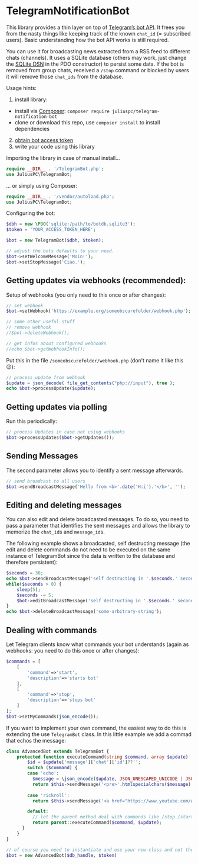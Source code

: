 # TelegramNotificationBot

This library provides a thin layer on top of [Telegram’s bot API](https://core.telegram.org/bots/api). It frees you from the nasty things like keeping track of the known `chat_id` (= subscribed users). Basic understanding how the bot API works is still required.

You can use it for broadcasting news extracted from a RSS feed to different chats (channels). It uses a SQLite database (others may work, just change the [SQLite DSN](https://www.php.net/manual/en/ref.pdo-sqlite.connection.php) in the PDO constructor) to persist some data. If the bot is removed from group chats, received a `/stop` command or blocked by users it will remove those `chat_ids` from the database.

Usage hints:

1. install library:
  - install via [Composer](https://getcomposer.org): `composer require juliuspc/telegram-notification-bot`
  - clone or download this repo, use `composer install` to install dependencies
2. [obtain bot access token](https://core.telegram.org/bots/api)
3. write your code using this library

Importing the library in case of manual install...

~~~php
require __DIR__ . '/TelegramBot.php';
use JuliusPC\TelegramBot;
~~~

... or simply using Composer:

~~~php
require __DIR__ . '/vendor/autoload.php';
use JuliusPC\TelegramBot;
~~~

Configuring the bot:

~~~php
$dbh = new \PDO('sqlite:/path/to/botdb.sqlite3');
$token = 'YOUR_ACCESS_TOKEN_HERE';

$bot = new TelegramBot($dbh, $token);

// adjust the bots defaults to your need.
$bot->setWelcomeMessage('Moin!');
$bot->setStopMessage('Ciao.');
~~~

## Getting updates via webhooks (recommended):

Setup of webhooks (you only need to this once or after changes):

~~~php
// set webhook
$bot->setWebhook('https://example.org/someobscurefolder/webhook.php');

// some other useful stuff
// remove webhook
//$bot->deleteWebhook();

// get infos about configured webhooks
//echo $bot->getWebhookInfo();
~~~

Put this in the file `/someobscurefolder/webhook.php` (don’t name it like this 😉):

~~~php
// process update from webhook
$update = json_decode( file_get_contents("php://input"), true );
echo $bot->processUpdate($update);
~~~

## Getting updates via polling

Run this periodically:

~~~php
// process Updates in case not using webhooks
$bot->processUpdates($bot->getUpdates());
~~~

## Sending Messages

The second parameter allows you to identify a sent message afterwards.

~~~php
// send broadcast to all users
$bot->sendBroadcastMessage('Hello from <b>'.date('H:i').'</b>', '');
~~~

## Editing and deleting messages

You can also edit and delete broadcasted messages. To do so, you need to pass a parameter that identifies the sent messages and allows the library to memorize the `chat_id`s and `message_id`s.

The following example shows a broadcasted, self destructing message (the edit and delete commands do not need to be executed on the same instance of TelegramBot since the data is written to the database and therefore persistent):

~~~php
$seconds = 30;
echo $bot->sendBroadcastMessage('self destructing in '.$seconds.' seconds', 'some-arbitrary-string') . ' abonnierte Chats';
while($seconds > 0) {
    sleep(5);
    $seconds -= 5;
    $bot->editBroadcastMessage('self destructing in '.$seconds.' seconds', 'some-arbitrary-string');
}
echo $bot->deleteBroadcastMessage('some-arbitrary-string');
~~~

## Dealing with commands

Let Telegram clients know what commands your bot understands (again as webhooks: you need to do this once or after changes):

~~~php
$commands = [
    [
        'command'=>'start',
        'description'=>'starts bot'
    ],
    [
        'command'=>'stop',
        'description'=>'stops bot'
    ]
];
$bot->setMyCommands(json_encode());
~~~

If you want to implement your own command, the easiest way to do this is extending the use `TelegramBot` class. In this little example we add a commad that echos the message:

~~~php
class AdvancedBot extends TelegramBot {
    protected function executeCommand(string $command, array $update) : bool {
        $id = $update['message']['chat']['id']??'';
        switch ($command) {
        case 'echo':
          $message = \json_encode($update, JSON_UNESCAPED_UNICODE | JSON_PRETTY_PRINT);
          return $this->sendMessage('<pre>'.htmlspecialchars($message).'</pre>', $id);
        
        case 'rickroll':
          return $this->sendMessage('<a href="https://www.youtube.com/watch?v=DLzxrzFCyOs">Very important information</a>', $id);

        default:
          // let the parent method deal with commands like /stop /start
          return parent::executeCommand($command, $update);
      }
    }
}

// of course you need to instantiate and use your new class and not the old one...
$bot = new AdvancedBot($db_handle, $token)
~~~